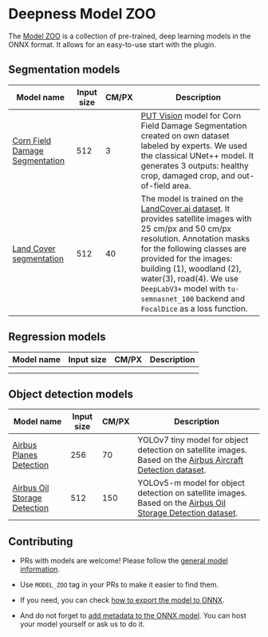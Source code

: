 # Deepness Model ZOO

The [Model ZOO](https://chmura.put.poznan.pl/s/2pJk4izRurzQwu3) is a collection of pre-trained, deep learning models in the ONNX format. It allows for an easy-to-use start with the plugin.

## Segmentation models

| Model name | Input size | CM/PX | Description |
|---|---|---|---|
| [Corn Field Damage Segmentation](https://chmura.put.poznan.pl/s/abWFTVYSDIcncWs) | 512 | 3 | [PUT Vision](https://putvision.github.io/) model for Corn Field Damage Segmentation created on own dataset labeled by experts. We used the classical UNet++ model. It generates 3 outputs: healthy crop, damaged crop, and out-of-field area. |
| [Land Cover segmentation](https://chmura.put.poznan.pl/s/PnAFJw27uneROkV) | 512 | 40 | The model is trained on the [LandCover.ai dataset](https://landcover.ai.linuxpolska.com/). It provides satellite images with 25 cm/px and 50 cm/px resolution. Annotation masks for the following classes are provided for the images: building (1), woodland (2), water(3), road(4). We use `DeepLabV3+` model with `tu-semnasnet_100` backend and `FocalDice` as a loss function. |

## Regression models

| Model name | Input size | CM/PX | Description |
|---|---|---|---|
|  |  |  |  |
|  |  |  |  |

## Object detection models

| Model name | Input size | CM/PX | Description |
|---|---|---|---|
| [Airbus Planes Detection](https://chmura.put.poznan.pl/s/bBIJ5FDPgyQvJ49) | 256 | 70 | YOLOv7 tiny model for object detection on satellite images. Based on the [Airbus Aircraft Detection dataset](https://www.kaggle.com/datasets/airbusgeo/airbus-aircrafts-sample-dataset). |
| [Airbus Oil Storage Detection](https://chmura.put.poznan.pl/s/gMundpKsYUC7sNb) | 512 | 150 | YOLOv5-m model for object detection on satellite images. Based on the [Airbus Oil Storage Detection dataset](https://www.kaggle.com/datasets/airbusgeo/airbus-oil-storage-detection-dataset). |

## Contributing

* PRs with models are welcome! Please follow the [general model information](https://qgis-plugin-deepness.readthedocs.io/en/latest/creators/creators_description_classes.html). 

* Use `MODEL_ZOO` tag in your PRs to make it easier to find them.

* If you need, you can check [how to export the model to ONNX](https://qgis-plugin-deepness.readthedocs.io/en/latest/creators/creators_example_onnx_model.html). 

* And do not forget to [add metadata to the ONNX model](https://qgis-plugin-deepness.readthedocs.io/en/latest/creators/creators_add_metadata_to_model.html). You can host your model yourself or ask us to do it.

